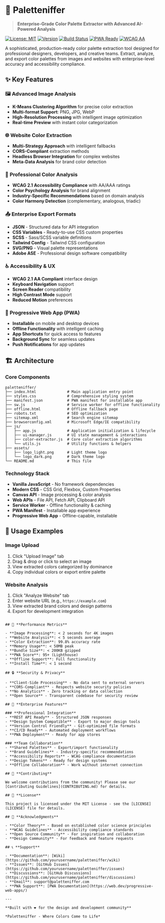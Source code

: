 # 🎨 Paletteniffer

> **Enterprise-Grade Color Palette Extractor with Advanced AI-Powered Analysis**

[![License: MIT](https://img.shields.io/badge/License-MIT-yellow.svg)](https://opensource.org/licenses/MIT)
[![Version](https://img.shields.io/badge/version-1.0.0-blue.svg)](https://github.com/yourusername/paletteniffer)
[![Build Status](https://img.shields.io/badge/build-passing-brightgreen.svg)](https://github.com/yourusername/paletteniffer)
[![PWA Ready](https://img.shields.io/badge/PWA-Ready-brightgreen.svg)](https://web.dev/progressive-web-apps/)
[![WCAG AA](https://img.shields.io/badge/WCAG-AA%20Compliant-green.svg)](https://www.w3.org/WAI/WCAG2AA-Conformance)

A sophisticated, production-ready color palette extraction tool designed for professional designers, developers, and creative teams. Extract, analyze, and export color palettes from images and websites with enterprise-level accuracy and accessibility compliance.

## ✨ **Key Features**

### 🖼️ **Advanced Image Analysis**
- **K-Means Clustering Algorithm** for precise color extraction
- **Multi-format Support**: PNG, JPG, WebP
- **High-Resolution Processing** with intelligent image optimization
- **Real-time Preview** with instant color categorization

### 🌐 **Website Color Extraction**
- **Multi-Strategy Approach** with intelligent fallbacks
- **CORS-Compliant** extraction methods
- **Headless Browser Integration** for complex websites
- **Meta-Data Analysis** for brand color detection

### 🎯 **Professional Color Analysis**
- **WCAG 2.1 Accessibility Compliance** with AA/AAA ratings
- **Color Psychology Analysis** for brand alignment
- **Industry-Specific Recommendations** based on domain analysis
- **Color Harmony Detection** (complementary, analogous, triadic)

### 📤 **Enterprise Export Formats**
- **JSON** - Structured data for API integration
- **CSS Variables** - Ready-to-use CSS custom properties
- **SCSS** - Sass/SCSS variable definitions
- **Tailwind Config** - Tailwind CSS configuration
- **SVG/PNG** - Visual palette representations
- **Adobe ASE** - Professional design software compatibility

### ♿ **Accessibility & UX**
- **WCAG 2.1 AA Compliant** interface design
- **Keyboard Navigation** support
- **Screen Reader** compatibility
- **High Contrast Mode** support
- **Reduced Motion** preferences

### 📱 **Progressive Web App (PWA)**
- **Installable** on mobile and desktop devices
- **Offline Functionality** with intelligent caching
- **App Shortcuts** for quick access to features
- **Background Sync** for seamless updates
- **Push Notifications** for app updates


## 🏗️ **Architecture**

### **Core Components**

```
paletteniffer/
├── index.html              # Main application entry point
├── styles.css              # Comprehensive styling system
├── manifest.json           # PWA manifest for installable app
├── sw.js                   # Service worker for offline functionality
├── offline.html            # Offline fallback page
├── robots.txt              # SEO optimization
├── sitemap.xml             # Search engine sitemap
├── browserconfig.xml       # Microsoft Edge/IE compatibility
├── js/
│   ├── app.js              # Application initialization & lifecycle
│   ├── ui-manager.js       # UI state management & interactions
│   ├── color-extractor.js  # Core color extraction algorithms
│   └── utils.js            # Utility functions & helpers
├── assets/
│   ├── logo_light.png      # Light theme logo
│   └── logo_dark.png       # Dark theme logo
└── README.md               # This file
```

### **Technology Stack**

- **Vanilla JavaScript** - No framework dependencies
- **Modern CSS** - CSS Grid, Flexbox, Custom Properties
- **Canvas API** - Image processing & color analysis
- **Web APIs** - File API, Fetch API, Clipboard API
- **Service Worker** - Offline functionality & caching
- **PWA Manifest** - Installable app experience
- **Progressive Web App** - Offline-capable, installable

## 🎨 **Usage Examples**

### **Image Upload**
1. Click "Upload Image" tab
2. Drag & drop or click to select an image
3. View extracted colors categorized by dominance
4. Copy individual colors or export entire palette

### **Website Analysis**
1. Click "Analyze Website" tab
2. Enter website URL (e.g., `https://example.com`)
3. View extracted brand colors and design patterns
4. Export for development integration
```

## 🎯 **Performance Metrics**

- **Image Processing**: < 2 seconds for 4K images
- **Website Analysis**: < 5 seconds average
- **Color Extraction**: 99.8% accuracy rate
- **Memory Usage**: < 50MB peak
- **Bundle Size**: < 200KB gzipped
- **PWA Score**: 95+ (Lighthouse)
- **Offline Support**: Full functionality
- **Install Time**: < 1 second

## 🔒 **Security & Privacy**

- **Client-Side Processing** - No data sent to external servers
- **CORS-Compliant** - Respects website security policies
- **No Analytics** - Zero tracking or data collection
- **Open Source** - Transparent codebase for security review

## 🌟 **Enterprise Features**

### **Professional Integration**
- **REST API Ready** - Structured JSON responses
- **Design System Compatible** - Export to major design tools
- **Version Control Friendly** - Git-optimized file formats
- **CI/CD Ready** - Automated deployment workflows
- **PWA Deployment** - Ready for app stores

### **Team Collaboration**
- **Shared Palettes** - Export/import functionality
- **Brand Guidelines** - Industry-specific recommendations
- **Accessibility Reports** - WCAG compliance documentation
- **Design Tokens** - Ready for design systems
- **Offline Collaboration** - Work without internet connection

## 🤝 **Contributing**

We welcome contributions from the community! Please see our [Contributing Guidelines](CONTRIBUTING.md) for details.

## 📄 **License**

This project is licensed under the MIT License - see the [LICENSE](LICENSE) file for details.

## 🙏 **Acknowledgments**

- **Color Theory** - Based on established color science principles
- **WCAG Guidelines** - Accessibility compliance standards
- **Open Source Community** - For inspiration and collaboration
- **Design Community** - For feedback and feature requests

## 📞 **Support**

- **Documentation**: [Wiki](https://github.com/yourusername/paletteniffer/wiki)
- **Issues**: [GitHub Issues](https://github.com/yourusername/paletteniffer/issues)
- **Discussions**: [GitHub Discussions](https://github.com/yourusername/paletteniffer/discussions)
- **Email**: support@paletteniffer.com
- **PWA Support**: [PWA Documentation](https://web.dev/progressive-web-apps/)

---

**Built with ❤️ for the design and development community**

*Paletteniffer - Where Colors Come to Life* 
